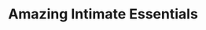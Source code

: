 ---
title: "Amazing Intimate Essentials"
url: /weymouth/amazing-intimate-essentials/
shop: erotic
---